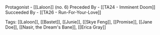 Protagonist - [[Laloon]] (no. 6)
Preceded By - [[TA24 - Imminent Doom]]
Succeeded By - [[TA26 - Run-For-Your-Love]]

Tags: [[Laloon]], [[Bastet]], [[Junie]], [[Skye Feng]], [[Promise]], [[Jane Doe]], [[Nasir, the Dream's Bane]], [[Erica Gray]]